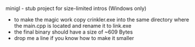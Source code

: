 minigl - stub project for size-limited intros (Windows only)

- to make the magic work copy crinkler.exe into the same directory where the main.cpp is located 
and rename it to link.exe
- the final binary should have a size of ~609 Bytes
- drop me a line if you know how to make it smaller